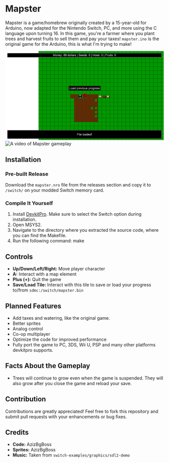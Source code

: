 # Mapster

Mapster is a game/homebrew originally created by a 15-year-old for Arduino, now adapted for the Nintendo Switch, PC, and more using the C language upon turning 16.
In this game, you're a farmer where you plant trees and harvest fruits to sell them and pay your taxes!
`mapster.ino` is the original game for the Arduino, this is what I'm trying to make!

![A screenshot of Mapster gameplay](MapsterGameplay.jpg)
![A video of Mapster gameplay](MapsterGameplay.gif)

## Installation

### Pre-built Release

Download the `mapster.nro` file from the releases section and copy it to `/switch/` on your modded Switch memory card.

### Compile It Yourself

1. Install [DevkitPro](https://devkitpro.org/). Make sure to select the Switch option during installation.
2. Open MSYS2.
3. Navigate to the directory where you extracted the source code, where you can find the Makefile.
4. Run the following command: make

## Controls

- **Up/Down/Left/Right:** Move player character
- **A:** Interact with a map element
- **Plus (+):** Quit the game
- **Save/Load Tile:** Interact with this tile to save or load your progress to/from `sdmc:/switch/mapster.bin`

## Planned Features

- Add taxes and watering, like the original game.
- Better sprites
- Analog control
- Co-op multiplayer
- Optimize the code for improved performance
- Fully port the game to PC, 3DS, Wii U, PSP and many other platforms devkitpro supports.

## Facts About the Gameplay
- Trees will continue to grow even when the game is suspended. They will also grow after you close the game and reload your save.

## Contribution

Contributions are greatly appreciated! Feel free to fork this repository and submit pull requests with your enhancements or bug fixes.

## Credits

- **Code:** AzizBgBoss
- **Sprites:** AzizBgBoss
- **Music:** Taken from `switch-examples/graphics/sdl2-demo`